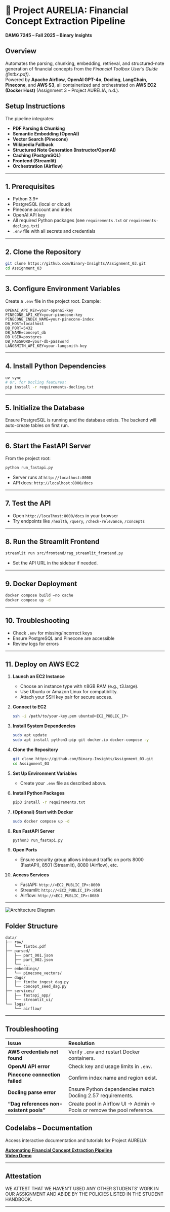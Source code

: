 # 🧠 Project AURELIA: Financial Concept Extraction Pipeline  
**DAMG 7245 – Fall 2025 – Binary Insights**

## Overview
Automates the parsing, chunking, embedding, retrieval, and structured-note generation of financial concepts from the *Financial Toolbox User’s Guide (fintbx.pdf)*.  
Powered by **Apache Airflow**, **OpenAI GPT-4o**, **Docling**, **LangChain**, **Pinecone**, and **AWS S3**, all containerized and orchestrated on **AWS EC2 (Docker Host)** (Assignment 3 – Project AURELIA, n.d.).

## Setup Instructions

The pipeline integrates:
- **PDF Parsing & Chunking**
- **Semantic Embedding (OpenAI)**
- **Vector Search (Pinecone)**
- **Wikipedia Fallback**
- **Structured Note Generation (Instructor/OpenAI)**
- **Caching (PostgreSQL)**
- **Frontend (Streamlit)**
- **Orchestration (Airflow)**

---

## 1. Prerequisites
- Python 3.9+
- PostgreSQL (local or cloud)
- Pinecone account and index
- OpenAI API key
- All required Python packages (see `requirements.txt` or `requirements-docling.txt`)
- `.env` file with all secrets and credentials

---

## 2. Clone the Repository
```bash
git clone https://github.com/Binary-Insights/Assignment_03.git
cd Assignment_03
```

---

## 3. Configure Environment Variables
Create a `.env` file in the project root. Example:
```env
OPENAI_API_KEY=your-openai-key
PINECONE_API_KEY=your-pinecone-key
PINECONE_INDEX_NAME=your-pinecone-index
DB_HOST=localhost
DB_PORT=5432
DB_NAME=concept_db
DB_USER=postgres
DB_PASSWORD=your-db-password
LANGSMITH_API_KEY=your-langsmith-key
```

---

## 4. Install Python Dependencies
```bash
uv sync
# Or, for Docling features:
pip install -r requirements-docling.txt
```

---

## 5. Initialize the Database
Ensure PostgreSQL is running and the database exists. The backend will auto-create tables on first run.

---

## 6. Start the FastAPI Server
From the project root:
```bash
python run_fastapi.py
```
- Server runs at `http://localhost:8000`
- API docs: `http://localhost:8000/docs`

---

## 7. Test the API
- Open `http://localhost:8000/docs` in your browser
- Try endpoints like `/health`, `/query`, `/check-relevance`, `/concepts`

---

## 8. Run the Streamlit Frontend
```bash
streamlit run src/frontend/rag_streamlit_frontend.py
```
- Set the API URL in the sidebar if needed.

---

## 9. Docker Deployment
```bash
docker compose build –no cache
docker compose up -d
```

---

## 10. Troubleshooting
- Check `.env` for missing/incorrect keys
- Ensure PostgreSQL and Pinecone are accessible
- Review logs for errors

---

## 11. Deploy on AWS EC2

1. **Launch an EC2 Instance**
	- Choose an instance type with ≥8GB RAM (e.g., t3.large).
	- Use Ubuntu or Amazon Linux for compatibility.
	- Attach your SSH key pair for secure access.

2. **Connect to EC2**
	```bash
	ssh -i /path/to/your-key.pem ubuntu@<EC2_PUBLIC_IP>
	```

3. **Install System Dependencies**
	```bash
	sudo apt update
	sudo apt install python3-pip git docker.io docker-compose -y
	```

4. **Clone the Repository**
	```bash
	git clone https://github.com/Binary-Insights/Assignment_03.git
	cd Assignment_03
	```

5. **Set Up Environment Variables**
	- Create your `.env` file as described above.

6. **Install Python Packages**
	```bash
	pip3 install -r requirements.txt
	```

7. **(Optional) Start with Docker**
	```bash
	sudo docker compose up -d
	```

8. **Run FastAPI Server**
	```bash
	python3 run_fastapi.py
	```

9. **Open Ports**
	- Ensure security group allows inbound traffic on ports 8000 (FastAPI), 8501 (Streamlit), 8080 (Airflow), etc.

10. **Access Services**
	 - FastAPI: `http://<EC2_PUBLIC_IP>:8000`
	 - Streamlit: `http://<EC2_PUBLIC_IP>:8501`
	 - Airflow: `http://<EC2_PUBLIC_IP>:8080`

---


![Architecture Diagram](setup/architecture_diagram.png)

## Folder Structure
```
data/
├── raw/
│   └── fintbx.pdf
├── parsed/
│   ├── part_001.json
│   ├── part_002.json
│   └── ...
├── embeddings/
│   └── pinecone_vectors/
├── dags/
│   ├── fintbx_ingest_dag.py
│   └── concept_seed_dag.py
├── services/
│   ├── fastapi_app/
│   └── streamlit_ui/
└── logs/
    └── airflow/
```

---

## Troubleshooting
| Issue | Resolution |
|:--|:--|
| **AWS credentials not found** | Verify `.env` and restart Docker containers. |
| **OpenAI API error** | Check key and usage limits in `.env`. |
| **Pinecone connection failed** | Confirm index name and region exist. |
| **Docling parse error** | Ensure Python dependencies match Docling 2.57 requirements. |
| **“Dag references non-existent pools”** | Create pool in Airflow UI → Admin → Pools or remove the pool reference. |


## Codelabs – Documentation
Access interactive documentation and tutorials for Project AURELIA:

[**Automating Financial Concept Extraction Pipeline**](https://codelabs-preview.appspot.com/?file_id=11KEFuXQkCkHAY6lqDIBsLace-moi5qR07OULxfLJguw#7)  
[**Video Demo**](https://drive.google.com/file/d/1swWunkqs5XKwevfJgRsEdYzTySKmG8Kz/view?usp=sharing)

---

## Attestation
WE ATTEST THAT WE HAVEN’T USED ANY OTHER STUDENTS’ WORK IN OUR ASSIGNMENT AND ABIDE BY THE POLICIES LISTED IN THE STUDENT HANDBOOK.

---







